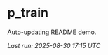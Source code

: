 # p_train

Auto-updating README demo.

<!--START_SECTION:status-->
_Last run: 2025-08-30 17:15 UTC_
<!--END_SECTION:status-->




















































































































































































































































